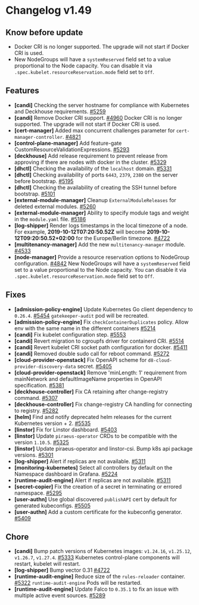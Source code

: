 # Changelog v1.49

## Know before update


 - Docker CRI is no longer supported. The upgrade will not start if Docker CRI is used.
 - New NodeGroups will have a `systemReserved` field set to a value proportional to the Node capacity. You can disable it via `.spec.kubelet.resourceReservation.mode` field set to `Off`.

## Features


 - **[candi]** Checking the server hostname for compliance with Kubernetes and Deckhouse requirements. [#5259](https://github.com/deckhouse/deckhouse/pull/5259)
 - **[candi]** Remove Docker CRI support. [#4960](https://github.com/deckhouse/deckhouse/pull/4960)
    Docker CRI is no longer supported. The upgrade will not start if Docker CRI is used.
 - **[cert-manager]** Added max concurrent challenges parameter for `cert-manager-controller`. [#4821](https://github.com/deckhouse/deckhouse/pull/4821)
 - **[control-plane-manager]** Add feature-gate CustomResourceValidationExpressions. [#5293](https://github.com/deckhouse/deckhouse/pull/5293)
 - **[deckhouse]** Add release requirement to prevent release from approving if there are nodes with docker in the cluster. [#5329](https://github.com/deckhouse/deckhouse/pull/5329)
 - **[dhctl]** Checking the availability of the `localhost` domain. [#5331](https://github.com/deckhouse/deckhouse/pull/5331)
 - **[dhctl]** Checking availability of ports `6443`, `2379`, `2380` on the server before bootstrap. [#5195](https://github.com/deckhouse/deckhouse/pull/5195)
 - **[dhctl]** Checking the availability of creating the SSH tunnel before bootstrap. [#5101](https://github.com/deckhouse/deckhouse/pull/5101)
 - **[external-module-manager]** Cleanup `ExternalModuleReleases` for deleted external modules. [#5260](https://github.com/deckhouse/deckhouse/pull/5260)
 - **[external-module-manager]** Ability to specify module tags and weight in the `module.yaml` file. [#5186](https://github.com/deckhouse/deckhouse/pull/5186)
 - **[log-shipper]** Render logs timestamps in the local timezone of a node.
    For example, **2019-10-12T07:20:50.52Z** will become **2019-10-12T09:20:50.52+02:00** for the Europe/Berlin timezone. [#4722](https://github.com/deckhouse/deckhouse/pull/4722)
 - **[multitenancy-manager]** Add the new `multitenancy-manager` module. [#4533](https://github.com/deckhouse/deckhouse/pull/4533)
 - **[node-manager]** Provide a resource reservation options to NodeGroup configuration. [#4842](https://github.com/deckhouse/deckhouse/pull/4842)
    New NodeGroups will have a `systemReserved` field set to a value proportional to the Node capacity. You can disable it via `.spec.kubelet.resourceReservation.mode` field set to `Off`.

## Fixes


 - **[admission-policy-engine]** Update Kubernetes Go client dependency to `0.26.4`. [#5454](https://github.com/deckhouse/deckhouse/pull/5454)
    `gatekeeper-audit` pod will be recreated.
 - **[admission-policy-engine]** Fix `checkContainerDuplicates` policy. Allow env with the same name in the different containers [#5214](https://github.com/deckhouse/deckhouse/pull/5214)
 - **[candi]** Fix kubelet configuration step. [#5553](https://github.com/deckhouse/deckhouse/pull/5553)
 - **[candi]** Revert migration to cgroupfs driver for containerd CRI. [#5514](https://github.com/deckhouse/deckhouse/pull/5514)
 - **[candi]** Revert kubelet CRI socket path configuration for docker. [#5411](https://github.com/deckhouse/deckhouse/pull/5411)
 - **[candi]** Removed double sudo call for reboot command. [#5272](https://github.com/deckhouse/deckhouse/pull/5272)
 - **[cloud-provider-openstack]** Fix OpenAPI scheme for `d8-cloud-provider-discovery-data` secret. [#5405](https://github.com/deckhouse/deckhouse/pull/5405)
 - **[cloud-provider-openstack]** Remove 'minLength: 1' requirement from mainNetwork and defaultImageName properties in OpenAPI specification. [#5381](https://github.com/deckhouse/deckhouse/pull/5381)
 - **[deckhouse-controller]** Fix CA retaining after change-registry command. [#5307](https://github.com/deckhouse/deckhouse/pull/5307)
 - **[deckhouse-controller]** Fix change-registry CA handling for connecting to registry. [#5282](https://github.com/deckhouse/deckhouse/pull/5282)
 - **[helm]** Find and notify deprecated helm releases for the current Kubernetes version + 2. [#5535](https://github.com/deckhouse/deckhouse/pull/5535)
 - **[linstor]** Fix for Linstor dashboard. [#5403](https://github.com/deckhouse/deckhouse/pull/5403)
 - **[linstor]** Update `piraeus-operator` CRDs to be compatible with the version `1.10.5`. [#5325](https://github.com/deckhouse/deckhouse/pull/5325)
 - **[linstor]** Update piraeus-operator and linstor-csi. Bump k8s api package versions. [#5301](https://github.com/deckhouse/deckhouse/pull/5301)
 - **[log-shipper]** Alert if replicas are not available. [#5311](https://github.com/deckhouse/deckhouse/pull/5311)
 - **[monitoring-kubernetes]** Select all controllers by default on the Namespace dashboard in Grafana. [#5224](https://github.com/deckhouse/deckhouse/pull/5224)
 - **[runtime-audit-engine]** Alert if replicas are not available. [#5311](https://github.com/deckhouse/deckhouse/pull/5311)
 - **[secret-copier]** Fix the creation of a secret in terminating or errored namespace. [#5295](https://github.com/deckhouse/deckhouse/pull/5295)
 - **[user-authn]** Use global discovered `publishAPI` cert by default for generated kubeconfigs. [#5505](https://github.com/deckhouse/deckhouse/pull/5505)
 - **[user-authn]** Add a custom certificate for the kubeconfig generator. [#5409](https://github.com/deckhouse/deckhouse/pull/5409)

## Chore


 - **[candi]** Bump patch versions of Kubernetes images: `v1.24.16`, `v1.25.12`, `v1.26.7`, `v1.27.4`. [#5333](https://github.com/deckhouse/deckhouse/pull/5333)
    Kubernetes control-plane components will restart, kubelet will restart.
 - **[log-shipper]** Bump vector 0.31 [#4722](https://github.com/deckhouse/deckhouse/pull/4722)
 - **[runtime-audit-engine]** Reduce size of the `rules-reloader` container. [#5322](https://github.com/deckhouse/deckhouse/pull/5322)
    `runtime-audit-engine` Pods will be restarted.
 - **[runtime-audit-engine]** Update Falco to `0.35.1` to fix an issue with multiple active event sources. [#5289](https://github.com/deckhouse/deckhouse/pull/5289)

